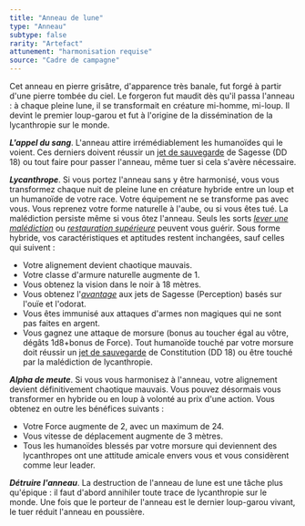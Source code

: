 ```yaml
---
title: "Anneau de lune"
type: "Anneau"
subtype: false
rarity: "Artefact"
attunement: "harmonisation requise"
source: "Cadre de campagne"
---
```

Cet anneau en pierre grisâtre, d'apparence très banale, fut forgé à partir d'une pierre tombée du ciel. Le forgeron fut maudit dès qu'il passa l'anneau : à chaque pleine lune, il se transformait en créature mi-homme, mi-loup. Il devint le premier loup-garou et fut à l'origine de la dissémination de la lycanthropie sur le monde.

_**L'appel du sang**_. L'anneau attire irrémédiablement les humanoïdes qui le voient. Ces derniers doivent réussir un [jet de sauvegarde](/utiliser-les-caracteristiques/#jets-de-sauvegarde) de Sagesse (DD 18) ou tout faire pour passer l'anneau, même tuer si cela s'avère nécessaire.

_**Lycanthrope**_. Si vous portez l'anneau sans y être harmonisé, vous vous transformez chaque nuit de pleine lune en créature hybride entre un loup et un humanoïde de votre race. Votre équipement ne se transforme pas avec vous. Vous reprenez votre forme naturelle à l'aube, ou si vous êtes tué. La malédiction persiste même si vous ôtez l'anneau. Seuls les sorts [_lever une malédiction_](/grimoire/lever-une-malediction/) ou [_restauration supérieure_](/grimoire/restauration-superieure/) peuvent vous guérir. Sous forme hybride, vos caractéristiques et aptitudes restent inchangées, sauf celles qui suivent :
* Votre alignement devient chaotique mauvais.
* Votre classe d'armure naturelle augmente de 1.
* Vous obtenez la vision dans le noir à 18 mètres.
* Vous obtenez l'[_avantage_](/utiliser-les-caracteristiques/#avantage-et-desavantage) aux jets de Sagesse (Perception) basés sur l'ouïe et l'odorat.
* Vous êtes immunisé aux attaques d'armes non magiques qui ne sont pas faites en argent.
* Vous gagnez une attaque de morsure (bonus au toucher égal au vôtre, dégâts 1d8+bonus de Force). Tout humanoïde touché par votre morsure doit réussir un [jet de sauvegarde](/utiliser-les-caracteristiques/#jets-de-sauvegarde) de Constitution (DD 18) ou être touché par la malédiction de lycanthropie.

_**Alpha de meute**_. Si vous vous harmonisez à l'anneau, votre alignement devient définitivement chaotique mauvais. Vous pouvez désormais vous transformer en hybride ou en loup à volonté au prix d'une action. Vous obtenez en outre les bénéfices suivants :
* Votre Force augmente de 2, avec un maximum de 24.
* Vous vitesse de déplacement augmente de 3 mètres.
* Tous les humanoïdes blessés par votre morsure qui deviennent des lycanthropes ont une attitude amicale envers vous et vous considèrent comme leur leader.

_**Détruire l'anneau**_. La destruction de l'anneau de lune est une tâche plus qu'épique : il faut d'abord annihiler toute trace de lycanthropie sur le monde. Une fois que le porteur de l'anneau est le dernier loup-garou vivant, le tuer réduit l'anneau en poussière.
